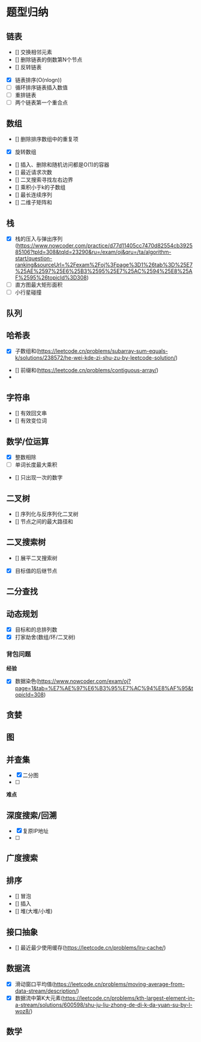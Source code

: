 # 题型归纳

## 链表

- [] 交换相邻元素
- [] 删除链表的倒数第N个节点
- [] 反转链表
- [x] 链表排序(O(nlogn))
- [ ] 循环排序链表插入数值
- [ ] 重排链表
- [ ] 两个链表第一个重合点

## 数组

- [] 删除排序数组中的重复项
- [x] 旋转数组
- [] 插入、删除和随机访问都是O(1)的容器
- [] 最近请求次数
- [] 二叉搜索寻找左右边界
- [] 乘积小于k的子数组
- [] 最长连续序列
- [] 二维子矩阵和

## 栈

- [x] 栈的压入与弹出序列(https://www.nowcoder.com/practice/d77d11405cc7470d82554cb392585106?tpId=308&tqId=23290&ru=/exam/oj&qru=/ta/algorithm-start/question-ranking&sourceUrl=%2Fexam%2Foj%3Fpage%3D1%26tab%3D%25E7%25AE%2597%25E6%25B3%2595%25E7%25AC%2594%25E8%25AF%2595%26topicId%3D308)
- [ ] 直方图最大矩形面积
- [ ] 小行星碰撞

## 队列

## 哈希表

- [x] 子数组和(https://leetcode.cn/problems/subarray-sum-equals-k/solutions/238572/he-wei-kde-zi-shu-zu-by-leetcode-solution/)

- [] 前缀和(https://leetcode.cn/problems/contiguous-array/)
- 

## 字符串

- [] 有效回文串
- [] 有效变位词

## 数学/位运算

- [x] 整数相除
- [ ] 单词长度最大乘积
- [] 只出现一次的数字

## 二叉树

- [] 序列化与反序列化二叉树
- [] 节点之间的最大路径和

## 二叉搜索树
- [] 展平二叉搜索树

- [x] 目标值的后继节点

## 二分查找

## 动态规划

- [x] 目标和的总排列数
- [x] 打家劫舍(数组/环/二叉树)

### 背包问题

**经验**

- [x] 数据染色(https://www.nowcoder.com/exam/oj?page=1&tab=%E7%AE%97%E6%B3%95%E7%AC%94%E8%AF%95&topicId=308)

## 贪婪

## 图

## 并查集

- [x] 二分图
- [ ] 

**难点**

## 深度搜索/回溯

- [x] 复原IP地址
- [ ] 

## 广度搜索

## 排序

- [] 冒泡
- [] 插入
- [] 堆(大堆/小堆)

## 接口抽象

- [] 最近最少使用缓存(https://leetcode.cn/problems/lru-cache/)



## 数据流

- [x] 滑动窗口平均值(https://leetcode.cn/problems/moving-average-from-data-stream/description/)
- [x] 数据流中第K大元素(https://leetcode.cn/problems/kth-largest-element-in-a-stream/solutions/600598/shu-ju-liu-zhong-de-di-k-da-yuan-su-by-l-woz8/)
  
## 数学
